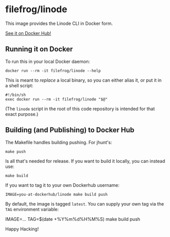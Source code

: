 filefrog/linode
===============

This image provides the Linode CLI in Docker form.

[See it on Docker Hub!][1]

Running it on Docker
--------------------

To run this in your local Docker daemon:

    docker run --rm -it filefrog/linode --help

This is meant to _replace_ a local binary, so you can either alias
it, or put it in a shell script:

    #!/bin/sh
    exec docker run --rm -it filefrog/linode "$@"

(The `linode` script in the root of this code repository is
 intended for that exact purpose.)


Building (and Publishing) to Docker Hub
---------------------------------------

The Makefile handles building pushing.  For jhunt's:

    make push

Is all that's needed for release.  If you want to build it
locally, you can instead use:

    make build

If you want to tag it to your own Dockerhub username:

    IMAGE=you-at-dockerhub/linode make build push

By default, the image is tagged `latest`.  You can supply your own
tag via the `TAG` environment variable:

   IMAGE=... TAG=$(date +%Y%m%d%H%M%S) make build push

Happy Hacking!


[1]: https://hub.docker.com/r/filefrog/linode
